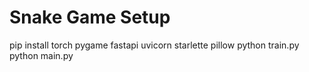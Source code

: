 # Snake Game Setup

pip install torch pygame fastapi uvicorn starlette pillow
python train.py
python main.py
